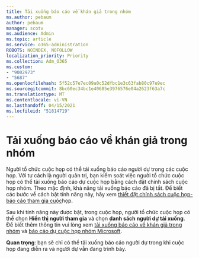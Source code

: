 ```yaml
---
title: Tải xuống báo cáo về khán giả trong nhóm
ms.author: pebaum
author: pebaum
manager: scotv
ms.audience: Admin
ms.topic: article
ms.service: o365-administration
ROBOTS: NOINDEX, NOFOLLOW
localization_priority: Priority
ms.collection: Adm_O365
ms.custom:
- "9002973"
- "5687"
ms.openlocfilehash: 5f52c57e7ec09a0c52dfbc1e3c63fab80c97e9ec
ms.sourcegitcommit: 8bc60ec34bc1e40685e3976576e04a2623f63a7c
ms.translationtype: MT
ms.contentlocale: vi-VN
ms.lasthandoff: 04/15/2021
ms.locfileid: "51814719"
---
```

# <a name="download-attendance-reports-in-teams"></a>Tải xuống báo cáo về khán giả trong nhóm

Người tổ chức cuộc họp có thể tải xuống báo cáo người dự trong các cuộc họp. Với tư cách là người quản trị, bạn kiểm soát việc người tổ chức cuộc họp có thể tải xuống báo cáo dự cuộc họp bằng cách đặt chính sách cuộc họp nhóm. Theo mặc định, khả năng tải xuống báo cáo đã bị tắt. Để biết các bước về cách bật tính năng này, hãy xem  [thiết đặt chính sách cuộc họp-báo cáo tham gia cuộc](https://docs.microsoft.com/microsoftteams/meeting-policies-in-teams#meeting-policy-settings---meeting-attendance-report)họp.

Sau khi tính năng này được bật, trong cuộc họp, người tổ chức cuộc họp có thể chọn  **Hiển thị người tham gia**  và chọn  **danh sách người dự tải xuống**. Để biết thêm thông tin vui lòng xem [tải xuống báo cáo về khán giả trong nhóm](https://support.office.com/article/download-attendance-reports-in-teams-ae7cf170-530c-47d3-84c1-3aedac74d310) và [báo cáo dự cuộc họp nhóm Microsoft](https://docs.microsoft.com/microsoftteams/teams-analytics-and-reports/meeting-attendance-report).

**Quan trọng**: bạn sẽ chỉ có thể tải xuống báo cáo người dự trong khi cuộc họp đang diễn ra và người dự vẫn đang trình bày.